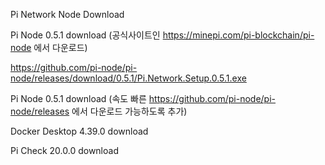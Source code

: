 Pi Network Node Download

Pi Node 0.5.1 download (공식사이트인 https://minepi.com/pi-blockchain/pi-node 에서 다운로드)

https://github.com/pi-node/pi-node/releases/download/0.5.1/Pi.Network.Setup.0.5.1.exe

Pi Node 0.5.1 download (속도 빠른 https://github.com/pi-node/pi-node/releases 에서 다운로드 가능하도록 추가)

Docker Desktop 4.39.0 download

Pi Check 20.0.0 download

